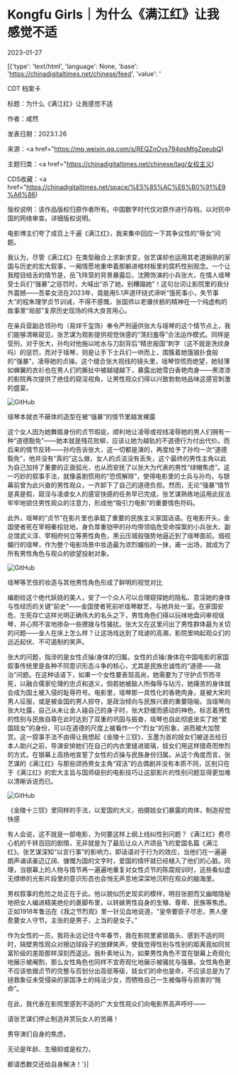 # Kongfu Girls｜为什么《满江红》让我感觉不适

2023-01-27

[{'type': 'text/html', 'language': None, 'base': 'https://chinadigitaltimes.net/chinese/feed', 'value': '

CDT 档案卡

标题：为什么《满江红》让我感觉不适

作者：咸然

发表日期：2023.1.26

来源：<a href="https://mp.weixin.qq.com/s/REQZnOvs794qsMtgZpeubQ)

主题归类：<a href="https://chinadigitaltimes.net/chinese/tag/女权主义)

CDS收藏：<a href="https://chinadigitaltimes.net/space/%E5%85%AC%E6%B0%91%E9%A6%86)

版权说明：该作品版权归原作者所有。中国数字时代仅对原作进行存档，以对抗中国的网络审查。详细版权说明。





电影博主们夸了成百上千遍《满江红》，我来集中回应一下其争议性的“辱女”问题。

我认为，尽管《满江红》在类型融合上求新求变，张艺谋却也运用其老道娴熟的家国与历史的宏大叙事，一厢情愿地重申着那躺进棺材板里的腐朽性别观念。一个让我瞠目结舌的情节是，岳飞阵营的背景暴露后，沈腾饰演的小兵张大，在情人瑶琴受士兵们“强暴”之惩罚时，大喊出“杀了她，别糟蹋她”！这句台词让影院里的我分外震撼——吾辈女流在2023年，竟能用5.1声道环绕式谛听“饿死事小，失节事大”的程朱理学贞节训诫，不得不感慨，张国师以老骥伏枥的精神在一个纯虚构的故事里“局部”复原历史现场的伟大良苦用心。

在亲兵营副总领孙均（易烊千玺饰）奉令严刑逼供张大与瑶琴的这个情节点上，我们能够清晰窥见，张艺谋为观影提供视觉快感的“荡妇羞辱”合法运作模式。同样是受刑，对于张大，孙均对他施以呛水与刀刮背后“精忠报国”刺字（这不就是洗纹身吗）的惩罚，而对于瑶琴，则是让手下士兵们一哄而上，围簇着她饿狼扑食般的“强暴”，凌辱她的贞操。这个缝合张大视线的镜头里，瑶琴惊慌而绝望，她轻薄如蝉翼的衣衫也在男人们的撕扯中被越褪越下，暴露出她雪白香艳肉身——黑漆漆的影院再次提供了绝佳的窥淫视角，让男性观众们得以兴致勃勃地品味这感官刺激的盛宴。

![GitHub](https://chinadigitaltimes.net/chinese/files/2023/01/post-692353-63d3ad9a58643.)

瑶琴本就衣不蔽体的造型在被“强暴”的情节里越发裸露

这个女人因为她舞姬身份的贞节瑕疵，顺利地让凌辱或视线凌辱她的男人们拥有一种“道德豁免”——她本就是残花败柳，应该让她为越轨的不道德行为付出代价。而后来的情节反转——孙均告诉张大，这一切都是演的，再度给予了孙均一次“道德豁免”，他并没有“真的”这么做，女人的贞洁没有丢失，这个最终的男性主角以此为自己加持了重要的正面弧光，也从而安抚了以张大为代表的男性“绿帽焦虑”。这一巧妙的叙事手法，就像喜剧惯用的“恐慌解除”，使得电影里的士兵与孙均，与银幕前曾为此兴奋的男性观众，一齐卸下了自己的道德负担。然而，无论“强暴”情节是真是假，窥淫与凌虐女人的感官快感的任务早已完成，张艺谋熟练地运用此技法牢牢地锁住男性观众的注意力，形成他“吸引力电影”的重要情色符码。

此外，瑶琴的“贞节”在影片里也承载了重要的民族主义家国话语。在电影开头，金国使者死在宰相秦桧驻地，身负厚重铠甲的孙均带领临危受命探案的小兵张大、副总馆武义淳、宰相府何立等男性角色，黑云压城般强势地逼近到了瑶琴面前。烟视媚行的瑶琴，作为整个电影场景中妆造最为浓烈媚俗的一抹，甫一出场，就成为了所有男性角色与观众的欲望投射对象。

![GitHub](https://chinadigitaltimes.net/chinese/files/2023/01/post-692353-63d3ad9c76c85.)

瑶琴等艺伎的妆造与其他男性角色形成了鲜明的视觉对比

编剧给这个绝代妖娆的美人，安了一个众人可以合理窥探她的隐私、意淫她的身体与性经历的关键“前史”——金国使者死前听瑶琴献艺，与她共处一室。在家国安危、生死存亡这样光明正确伟大的名头之下，男性角色们得以玩味地盘问审视瑶琴，并心照不宣地掺杂一些撩拨与性骚扰。张大又在这里问出了男性群体最为关切的问题——金人在床上怎么样？让这场戏达到了戏谑的高潮，影院里响起观众们的远近起伏、不可遏制的笑声。

张大的问题，指涉的是女性贞操/身体的归属。女性的贞操/身体在中国电影的家国叙事传统里是各种不同意识形态斗争的核心，尤其是民族忠诚性的“道德——政治”问题。在这种话语下，如果一个女性要表现高尚，她需要为了守护贞节而寻死，以融合儒家伦理的忠贞和道义，倘若她被敌人所侮辱与玷污，她痛苦的身体就会成为国土被入侵的耻辱符号。电影里，瑶琴那一具性化的香艳肉身。是被大宋的男人征服，或是被金国的男人掠夺，是政治倾向与民族兴衰的重要隐喻。当瑶琴向张大吐露，自己从未让金人碰自己的身子时，张大舒缓而感动的神色，标志着男性的性别与民族自尊在此时达到了双重的巩固与振奋，瑶琴也自此彻底坐实了她“爱国妓女”的身份，可以在道德的尺度上被看作一个“烈女”的形象，进而被大加赞赏。这一叙事手法不由得让我想起《金陵十三钗》，玉墨为首的妓女们被送去给日本人助兴之前，导演安排她们在自己的内衣里缝进玻璃，妓女们用这样猎奇而惨烈的方式，在银幕上高扬地宣誓了女性的贞操与民族身份归属。从这个角度而言，张艺谋的《满江红》与那些颂扬男女主角“双洁”的古偶剧并没有本质不同，区别只在于《满江红》的宏大主旨与国师级别的电影技巧让这部影片的性别问题显得更加难以清晰诉说而已。

![GitHub](https://chinadigitaltimes.net/chinese/files/2023/01/post-692353-63d3ad9e0e3da.)

《金陵十三钗》里同样的手法，以爱国的大义，拍摄妓女们暴露的肉体，制造视觉快感

有人会说，这不就是一部电影，为何要这样上纲上线纠性别问题？《满江红》费尽心机的千转百回的剧情，无非就是为了最后让众人齐颂岳飞的爱国名篇《满江红》。张艺谋深知“以言行事”的影响力，即话语对于行为的效应，当他们在一遍遍朗声诵读豪迈辽阔、慷慨为国的文字时，爱国的情怀就已经植入了他们的心脏。同理，当银幕上的人物与情节再一遍遍地重复对女性贞节的陈腐规训时，这些看似虚无缥缈的光影片段里的意识形态也会悄无声息地深深地沉积在观众的脑海里。

男权叙事的危险之处正在于此。他以貌似历史现实的模样，明目张胆而又幽暗隐秘地把女人编进精美绝伦的裹脚布里，以转嫁男性自身的生殖、尊卑、民族等焦虑。正如1918年鲁迅在《我之节烈观》里一针见血地说道，“皇帝要臣子尽忠，男人便愈要女人守节。主张的是男子，上当的是女子。”

作为女性的一员，我将永远记住今年春节，我在影院里紧锁眉头、感到不适的同时，隔壁男性观众对擦边球段子的放肆笑声，使我觉得性别与性别的距离竟如同贫富阶级的差距那样深刻而遥远。我朴素地认为，如果男性角色不宜在银幕上奇观化地展示被阉割，那么女性角色也同样不宜奇观化地展示被骚扰与强暴。女性角色更不应该依据贞节的完整与否划分出高低等级，妓女们的命也是命，不应该总是为了拯救象征未受侵染的家国净土的纯洁少女，而牺牲自己一生被侮辱与损害的“贱命”。

在此，我代表在影院里感到不适的广大女性观众们向电影界高声呼吁——

请张艺谋们停止制造并赏玩女人的苦痛！

男导演们自身的焦虑，

无论是年龄、生殖抑或是权力，

都请悉数交还给自身解决！'}]